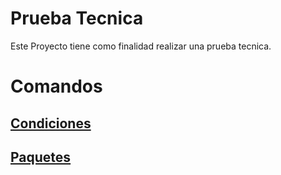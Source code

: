 # Prueba Tecnica

Este Proyecto tiene como finalidad realizar una prueba tecnica.

# Comandos

## [Condiciones](CONDICIONES.md)

## [Paquetes](package.json)
